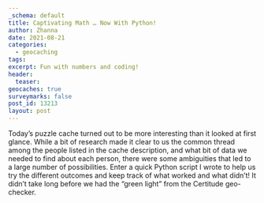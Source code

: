 ```yaml
---
_schema: default
title: Captivating Math … Now With Python!
author: Zhanna
date: 2021-08-21
categories:
  - geocaching
tags:
excerpt: Fun with numbers and coding!
header:
  teaser:
geocaches: true
surveymarks: false
post_id: 13213
layout: post
---
```


Today’s puzzle cache turned out to be more interesting than it looked at first glance. While a bit of research made it clear to us the common thread among the people listed in the cache description, and what bit of data we needed to find about each person, there were some ambiguities that led to a large number of possibilities. Enter a quick Python script I wrote to help us try the different outcomes and keep track of what worked and what didn’t\! It didn’t take long before we had the “green light” from the Certitude geo-checker.
